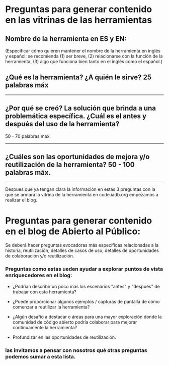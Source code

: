 # Preguntas para generar contenido en las vitrinas de las herramientas


## Nombre de la herramienta en ES y EN: 
(Especificar cómo quieren mantener el nombre de la herramienta en inglés y español: se recomienda (1) ser breve, (2) relacionarse con la función de la herramienta, (3) algo que funciona bien tanto en el inglés como el español.)

## ¿Qué es la herramienta? ¿A quién le sirve? 25 palabras máx
______________________________________________________________________________________________________________________________________________________________________________________________________________


## ¿Por qué se creó? La solución que brinda a una problemática específica. ¿Cuál es el antes y después del uso de la herramienta?  
 50 - 70 palabras máx.
__________________________________________________________________________________________________________________________________________________________________________________________________________________________________________________________________________________________________

## ¿Cuáles son las oportunidades de mejora y/o reutilización de la herramienta?  50 - 100 palabras máx.
____________________________________________________________________________________________________________________________________________________________________________________________________________________________________________________________________________________________________________________________________________________________________________________________________________________________________________________________________________________________________________________________________________________________________________________________________

Despues que ya tengan clara la información en estas 3 preguntas con la que se armará la vitrina de la herramienta en code.iadb.org empezamos a realizar el blog.

# Preguntas para generar contenido en el blog de Abierto al Público:

Se deberá hacer preguntas evocadoras más específicas relacionadas a la historia, reutilización, detalles de casos de uso, detalles de oportunidades de colaboración y/o reutilización.

### Preguntas como estas ueden ayudar a explorar puntos de vista enriquecedores en el blog: 


- ¿Podrían describir un poco más los escenarios "antes" y "después" de trabajar con esta herramienta?

- ¿Puede proporcionar algunos ejemplos / capturas de pantalla de cómo comenzar a reutilizar la herramienta?

- ¿Algún desafío a destacar o áreas para una mayor exploración donde la comunidad de código abierto podría colaborar para mejorar continuamente la herramienta?

- Profundizar en las oportunidades de reutilización.


### las invitamos a pensar con nosotros qué otras preguntas podemos sumar a esta lista.

